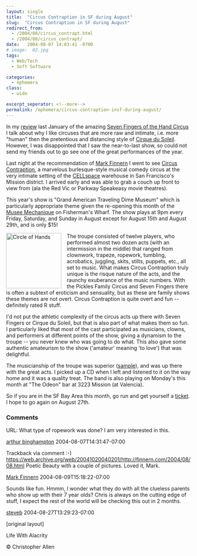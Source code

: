 ```yaml
---
layout: single
title:  "Circus Contraption in SF during August"
slug:  "Circus Contraption in SF during August"
redirect_from:
  - /2004/08/circus_contrapt.html
  - /2004/08/circus_contrapt/
date:   2004-08-07 14:03:41 -0700
# image:  02.jpg
tags: 
  - Web/Tech
  - Soft Software

categories:
  - ephemera
class:
  - wide

excerpt_seperator: <!--more-->
permalink: /ephemera/circus-contraption-insf-during-august/
---
```


In my [review](/2004/01/seven_fingers_o.html) last January of the amazing [Seven Fingers of the Hand Circus](https://web.archive.org/web/20190225202554/http://7doigts.com/menu.html) I talk about why I like circuses that are more raw and intimate, i.e. more "human" then the pretentious and distancing style of [Cirque du Soleil](https://web.archive.org/web/20050406003649/http://www.cirquedusoleil.com/CirqueDuSoleil/en/default.htm). However, I was disappointed that I saw the near-to-last show, so could not send my friends out to go see one of the great performances of the year.

Last night at the recommendation of [Mark Finnern](https://web.archive.org/web/20050513170638/http://finnern.com/2004/07/31.html) I went to see [Circus Contraption](http://www.circuscontraption.com/), a marvelous burlesque-style musical comedy circus at the very intimate setting of the [CELLspace](https://web.archive.org/web/20060404022053/http://www.cellspace.org/) warehouse in San Francisco's Mission district. I arrived early and was able to grab a couch up front to view from (ala the Red Vic or Parkway Speakeasy movie theatres).

This year's show is "Grand American Traveling Dime Museum" which is particularly appropriate theme given the re-opening this month of the [Musee Mechanique](http://www.sfgate.com/cgi-bin/article.cgi?file=/chronicle/archive/2004/08/01/PKGHI7U19K1.DTL) on Fisherman's Wharf. The show plays at 9pm every Friday, Saturday, and Sunday in August except for August 15th and August 29th, and is only $15!

<a href="#"><img width="150px" style=" margin-right:15px" align="left"  src="{{ site.url }}{{ site.baseurl }}/assets/images/circus_contraption_1-thumb.jpg" alt="Circle of Hands"/></a>

The troupe consisted of twelve players, who performed almost two dozen acts (with an intermission in the middle) that ranged from clownwork, trapeze, ropework, tumbling, acrobatics, juggling, skits, stilts, puppets, etc., all set to music. What makes Circus Contraption truly unique is the risque nature of the acts, and the raunchy exuberance of the music numbers. With the Pickles Family Circus and Seven Fingers there is often a subtext of eroticism and sensuality, but as these are family shows these themes are not overt. Circus Contraption is quite overt and fun -- definitely rated R stuff.

I'd not put the athletic complexity of the circus acts up there with Seven Fingers or Cirque du Soleil, but that is also part of what makes them so fun. I particularly liked that most of the cast participated as musicians, clowns, and performers at different points of the show, giving a dynamism to the troupe -- you never knew who was going to do what. This also gave some authentic amateurism to the show ('amateur' meaning 'to love') that was delightful.

The musicianship of the troupe was superior ([sample](http://www.circuscontraption.com/audio/come2circus.mp3)), and was up there with the great acts. I picked up a CD when I left and listened to it on the way home and it was a quality treat. The band is also playing on Monday's this month at "The Odeon" bar at 3223 Mission (at Valencia).

So if you are in the SF Bay Area this month, go run and get yourself a [ticket](http://www.brownpapertickets.com/event/398). I hope to go again on August 27th.

### Comments

URL: What type of ropework was done? I am very interested in this.

[arthur binghampton](#) 2004-08-07T14:31:47-07:00

Trackback via comment :-) https://web.archive.org/web/20041020040201/http://finnern.com/2004/08/08.html Poetic Beauty with a couple of pictures. Loved it, Mark.

[Mark Finnern](http://finnern.com/2004/08/08.html) 2004-08-09T15:18:22-07:00

Sounds like fun. Hmmm, I wonder what they do with all the clueless parents who show up with their 7 year olds? Chris is always on the cutting edge of stuff, I expect the rest of the world will be checking this out in 2 months.

[steveb](https://web.archive.org/web/20070823152401/http://begleyconsulting.com/mediatraininginsights/weblog.php) 2004-08-27T13:29:23-07:00

[original layout]

Life With Alacrity

© Christopher Allen